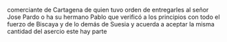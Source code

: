 comerciante de Cartagena de quien tuvo orden de entregarles al señor Jose Pardo o ha su hermano Pablo que verificó a los principios con todo el fuerzo de Biscaya y de lo demás de Suesia y acuerda a aceptar la misma cantidad del asercio este hay parte